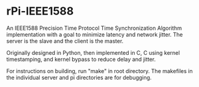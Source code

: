 # rPi-IEEE1588
An IEEE1588 Precision Time Protocol Time Synchronization Algorithm implementation with a goal to minimize latency and network jitter. The server is the slave and the client is the master.

Originally designed in Python, then implemented in C, C using kernel timestamping, and kernel bypass to reduce delay and jitter.

For instructions on building, run "make" in root directory. The makefiles in the individual server and pi directories are for debugging.
